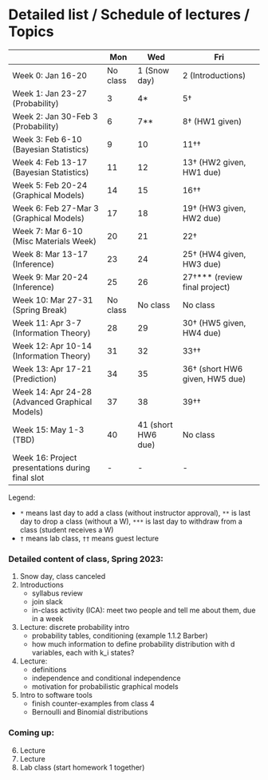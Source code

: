 # Detailed list / Schedule of lectures / Topics

| |Mon|Wed|Fri|
|-|-|-|-|
|Week 0: Jan 16-20 | No class | 1 (Snow day) | 2 (Introductions) |
|Week 1: Jan 23-27 (Probability) | 3 | 4* | 5† |
|Week 2: Jan 30-Feb 3 (Probability) | 6  | 7**  | 8† (HW1 given) |
|Week 3: Feb 6-10 (Bayesian Statistics)  | 9  | 10  | 11††  |
|Week 4: Feb 13-17 (Bayesian Statistics)  | 11  | 12  | 13† (HW2 given, HW1 due)|
|Week 5: Feb 20-24 (Graphical Models)  | 14  | 15  | 16††  |
|Week 6: Feb 27-Mar 3 (Graphical Models) | 17  | 18  |  19† (HW3 given, HW2 due) |
|Week 7: Mar 6-10 (Misc Materials Week)  |  20 | 21  | 22†  |
|Week 8: Mar 13-17 (Inference)  | 23  | 24  | 25† (HW4 given, HW3 due) |
|Week 9: Mar 20-24 (Inference)  | 25 | 26  | 27†*** (review final project) |
|Week 10: Mar 27-31 (Spring Break) | No class  | No class  | No class  |
|Week 11: Apr 3-7 (Information Theory)  | 28  | 29  | 30† (HW5 given, HW4 due) |
|Week 12: Apr 10-14 (Information Theory)  | 31  |  32 | 33††  |
|Week 13: Apr 17-21 (Prediction)  | 34  |  35 | 36† (short HW6 given, HW5 due) |
|Week 14: Apr 24-28 (Advanced Graphical Models) |  37 | 38  | 39††  |
|Week 15: May 1-3 (TBD) | 40  | 41 (short HW6 due)  |  No class  |
|Week 16: Project presentations during final slot | -  | -  |  -  |


Legend: 
* `*` means last day to add a class (without instructor approval), `**` is last day to drop a class (without a W), `***` is last day to withdraw from a class (student receives a W)  
* `†` means lab class, `††` means guest lecture

### Detailed content of class, Spring 2023:
1. Snow day, class canceled
2. Introductions
    - syllabus review
    - join slack
    - in-class activity (ICA): meet two people and tell me about them, due in a week
3. Lecture: discrete probability intro
    - probability tables, conditioning (example 1.1.2 Barber)
    - how much information to define probability distribution with d variables, each with k_i states?
4. Lecture:
   - definitions
   - independence and conditional independence
   - motivation for probabilistic graphical models
5. Intro to software tools
   - finish counter-examples from class 4
   - Bernoulli and Binomial distributions


### Coming up:
6. Lecture
7. Lecture
8. Lab class (start homework 1 together)


<!-- **11.** Guest lecture: Tzu-Chi (statistical community detection) -->
<!-- **16.** Guest lecture: Tyler Scott (Google Brain, stochastic embeddings) -->
<!-- **22.** Paper discussion -->
<!-- **33.** Guest lecture: Teo and Rileigh (advanced topics in inference) -->
<!-- **39.** Guest lecture: Nuttida Rungratsameetaweemana (recurrent neural network / how the brain processes information) -->

